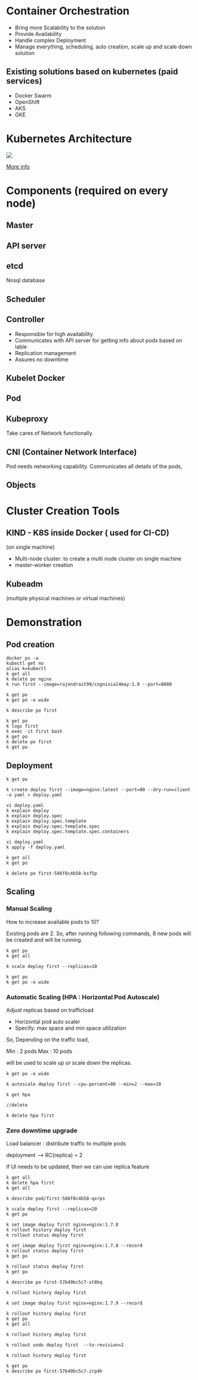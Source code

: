 # Container Orchestration

- Bring more Scalability to the solution
- Provide Availability
- Handle complex Deployment
- Manage everything, scheduling, auto creation, scale up and scale down solution

## Existing solutions based on kubernetes (paid services)

- Docker Swarm
- OpenShift
- AKS
- GKE

# Kubernetes Architecture

<img src="https://github.com/ManjiriBirajdar/Docker-AWS-Kubernetes/blob/main/kubernetes%20architecture.JPG"/>

[More info](https://kubernetes.io/docs/concepts/overview/components/)

# Components (required on every node)

## Master

## API server

## etcd 
Nosql database

##  Scheduler

## Controller

- Responsible for high availability
- Communicates with API server for getting info about pods based on lable
- Replication management
- Assures no downtime

## Kubelet Docker

## Pod

## Kubeproxy

Take cares of Network functionally

## CNI (Container Network Interface)

Pod needs networking capability. 
Communicates all details of the pods, 

## Objects

# Cluster Creation Tools

## KIND - K8S inside Docker ( used for CI-CD)
(on single machine)

- Multi-node cluster: to create a multi node cluster on single machine
- master-worker creation

## Kubeadm
(multiple physical machines or virtual machines)

# Demonstration 

## Pod creation

````
docker ps -a
kubectl get no
alias k=kubectl
k get all
k delete po nginx
k run first --image=rajendrait99/cognixia14may:1.0 --port=8080

k get po
k get po -o wide

k describe po first

k get po
k logs first
k exec -it first bash
k get po
k delete po first
k get po
````

## Deployment

````
k get po

k create deploy first --image=nginx:latest --port=80 --dry-run=client -o yaml > deploy.yaml

vi deploy.yaml
k explain deploy
k explain deploy.spec
k explain deploy.spec.template
k explain deploy.spec.template.spec
k explain deploy.spec.template.spec.containers

vi deploy.yaml
k apply -f deploy.yaml

k get all
k get po

k delete po first-586f8c4b58-bsf5p

````

## Scaling

### Manual Scaling

How to increase available pods to 10? 

Existing pods are 2. 
So, after running following commands, 8 new pods will be created and will be running.

````
k get po
k get all

k scale deploy first --replicas=10

k get po
k get po -o wide

````
### Automatic Scaling (HPA : Horizontal Pod Autoscale)

Adjust replicas based on trafficload

- Horizontal pod auto scaler
- Specify: max space and min space utilization

So, Depending on the traffic load,  

Min : 2 pods
Max : 10 pods

will be used to scale up or scale down the replicas.

````
k get po -o wide

k autoscale deploy first --cpu-percent=80 --min=2 --max=10

k get hpa

//delete

k delete hpa first
````
### Zero downtime upgrade 

Load balancer : distribute traffic to multiple pods

deployment -->
    RC(replica) = 2

If UI needs to be updated, then we can use replica feature

````
k get all
k delete hpa first
k get all

k describe pod/first-586f8c4b58-qxrps

k scale deploy first --replicas=20
k get po

k set image deploy first nginx=nginx:1.7.8
k rollout history deploy first
k rollout status deploy first

k set image deploy first nginx=nginx:1.7.8 --record
k rollout status deploy first
k get po

k rollout status deploy first
k get po

k describe po first-57b49bc5c7-xt8kq

k rollout history deploy first

k set image deploy first nginx=nginx:1.7.9 --record

k rollout history deploy first
k get po
k get all

k rollout history deploy first

k rollout undo deploy first  --to-revision=2

k rollout history deploy first

k get po
k describe po first-57b49bc5c7-zrp4h

````


